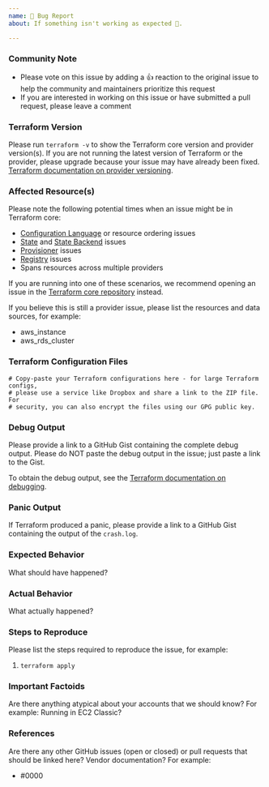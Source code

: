 ```yaml
---
name: 🐛 Bug Report
about: If something isn't working as expected 🤔.

---
```


<!--- Please keep this note for the community --->

### Community Note

* Please vote on this issue by adding a :+1: reaction to the original issue to help the community and maintainers prioritize this request
* If you are interested in working on this issue or have submitted a pull request, please leave a comment

<!--- Thank you for keeping this note for the community --->

### Terraform Version

Please run `terraform -v` to show the Terraform core version and provider version(s). If you are not running the latest version of Terraform or the provider, please upgrade because your issue may have already been fixed. [Terraform documentation on provider versioning](https://www.terraform.io/docs/configuration/providers.html#provider-versions).

### Affected Resource(s)

Please note the following potential times when an issue might be in Terraform core:

* [Configuration Language](https://www.terraform.io/docs/configuration/index.html) or resource ordering issues
* [State](https://www.terraform.io/docs/state/index.html) and [State Backend](https://www.terraform.io/docs/backends/index.html) issues
* [Provisioner](https://www.terraform.io/docs/provisioners/index.html) issues
* [Registry](https://registry.terraform.io/) issues
* Spans resources across multiple providers

If you are running into one of these scenarios, we recommend opening an issue in the [Terraform core repository](https://github.com/hashicorp/terraform/) instead.

If you believe this is still a provider issue, please list the resources and data sources, for example:

* aws_instance
* aws_rds_cluster

### Terraform Configuration Files

<!--- Information about code formatting: https://help.github.com/articles/basic-writing-and-formatting-syntax/#quoting-code --->

```hcl
# Copy-paste your Terraform configurations here - for large Terraform configs,
# please use a service like Dropbox and share a link to the ZIP file. For
# security, you can also encrypt the files using our GPG public key.
```

### Debug Output

Please provide a link to a GitHub Gist containing the complete debug output. Please do NOT paste the debug output in the issue; just paste a link to the Gist.

To obtain the debug output, see the [Terraform documentation on debugging](https://www.terraform.io/docs/internals/debugging.html).

### Panic Output

If Terraform produced a panic, please provide a link to a GitHub Gist containing the output of the `crash.log`.

### Expected Behavior

What should have happened?

### Actual Behavior

What actually happened?

### Steps to Reproduce

Please list the steps required to reproduce the issue, for example:

1. `terraform apply`

### Important Factoids

Are there anything atypical about your accounts that we should know? For example: Running in EC2 Classic?

### References

<!--- Information about referencing Github Issues: https://help.github.com/articles/basic-writing-and-formatting-syntax/#referencing-issues-and-pull-requests --->

Are there any other GitHub issues (open or closed) or pull requests that should be linked here? Vendor documentation? For example:

* #0000
